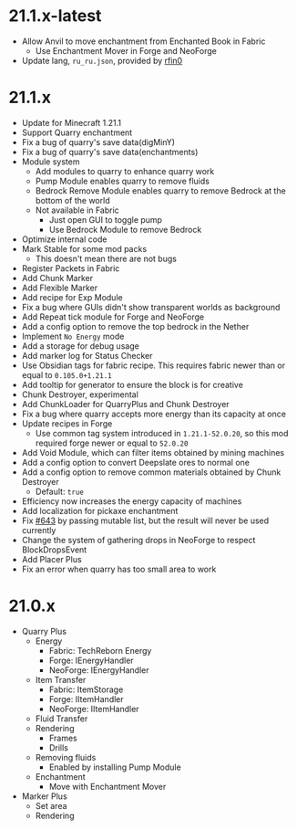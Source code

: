 # 21.1.x-latest

* Allow Anvil to move enchantment from Enchanted Book in Fabric
  * Use Enchantment Mover in Forge and NeoForge
* Update lang, `ru_ru.json`, provided by [rfin0](https://github.com/rfin0)

# 21.1.x

* Update for Minecraft 1.21.1
* Support Quarry enchantment
* Fix a bug of quarry's save data(digMinY)
* Fix a bug of quarry's save data(enchantments)
* Module system
  * Add modules to quarry to enhance quarry work
  * Pump Module enables quarry to remove fluids
  * Bedrock Remove Module enables quarry to remove Bedrock at the bottom of the world
  * Not available in Fabric
    * Just open GUI to toggle pump
    * Use Bedrock Module to remove Bedrock
* Optimize internal code
* Mark Stable for some mod packs
  * This doesn't mean there are not bugs
* Register Packets in Fabric
* Add Chunk Marker
* Add Flexible Marker
* Add recipe for Exp Module
* Fix a bug where GUIs didn't show transparent worlds as background
* Add Repeat tick module for Forge and NeoForge
* Add a config option to remove the top bedrock in the Nether
* Implement `No Energy` mode
* Add a storage for debug usage
* Add marker log for Status Checker
* Use Obsidian tags for fabric recipe. This requires fabric newer than or equal to `0.105.0+1.21.1`
* Add tooltip for generator to ensure the block is for creative
* Chunk Destroyer, experimental
* Add ChunkLoader for QuarryPlus and Chunk Destroyer
* Fix a bug where quarry accepts more energy than its capacity at once
* Update recipes in Forge
  * Use common tag system introduced in `1.21.1-52.0.20`, so this mod required forge newer or equal to `52.0.20`
* Add Void Module, which can filter items obtained by mining machines
* Add a config option to convert Deepslate ores to normal one
* Add a config option to remove common materials obtained by Chunk Destroyer
  * Default: `true`
* Efficiency now increases the energy capacity of machines
* Add localization for pickaxe enchantment
* Fix [#643](https://github.com/Kotori316/QuarryPlus/issues/643) by passing mutable list, but the result will never be
  used currently
* Change the system of gathering drops in NeoForge to respect BlockDropsEvent
* Add Placer Plus
* Fix an error when quarry has too small area to work

# 21.0.x

* Quarry Plus
  * Energy
    * Fabric: TechReborn Energy
    * Forge: IEnergyHandler
    * NeoForge: IEnergyHandler
  * Item Transfer
    * Fabric: ItemStorage
    * Forge: IItemHandler
    * NeoForge: IItemHandler
  * Fluid Transfer
  * Rendering
    * Frames
    * Drills
  * Removing fluids
    * Enabled by installing Pump Module
  * Enchantment
    * Move with Enchantment Mover
* Marker Plus
  * Set area
  * Rendering
